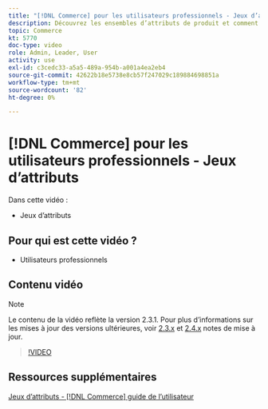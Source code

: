 ```yaml
---
title: "[!DNL Commerce] pour les utilisateurs professionnels - Jeux d’attributs"
description: Découvrez les ensembles d’attributs de produit et comment les utiliser dans votre catalogue.
topic: Commerce
kt: 5770
doc-type: video
role: Admin, Leader, User
activity: use
exl-id: c3cedc33-a5a5-489a-954b-a001a4ea2eb4
source-git-commit: 42622b18e5738e8cb57f247029c189884698851a
workflow-type: tm+mt
source-wordcount: '82'
ht-degree: 0%

---
```


# [!DNL Commerce] pour les utilisateurs professionnels - Jeux d’attributs

Dans cette vidéo :

- Jeux d’attributs

## Pour qui est cette vidéo ?

- Utilisateurs professionnels

## Contenu vidéo

>[!NOTE]
>
>Le contenu de la vidéo reflète la version 2.3.1. Pour plus d’informations sur les mises à jour des versions ultérieures, voir [ 2.3.x](https://devdocs.magento.com/guides/v2.3/release-notes/bk-release-notes.html) et [2.4.x](https://devdocs.magento.com/guides/v2.4/release-notes/bk-release-notes.html) notes de mise à jour.

>[!VIDEO](https://video.tv.adobe.com/v/35955?quality=12&learn=on)

## Ressources supplémentaires

[Jeux d’attributs - [!DNL Commerce] guide de l’utilisateur](https://docs.magento.com/user-guide/stores/attribute-sets.html)
